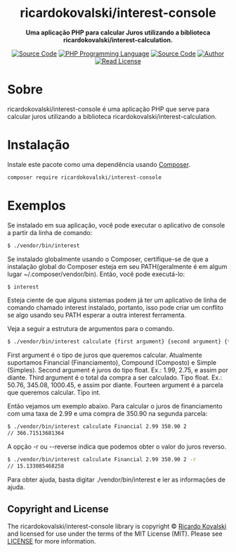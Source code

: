 <h1 align="center">ricardokovalski/interest-console</h1>

<p align="center">
    <strong>Uma aplicação PHP para calcular Juros utilizando a biblioteca ricardokovalski/interest-calculation.</strong>
</p>

<p align="center">
    <a href="https://github.com/ricardokovalski/interest-console"><img src="http://img.shields.io/badge/source-ricardokovalski/interest--console-blue.svg" alt="Source Code"></a>
    <a href="https://php.net"><img src="https://img.shields.io/badge/php-%3E=5.6-777bb3.svg" alt="PHP Programming Language"></a>
    <a href="https://github.com/ricardokovalski/interest-console/releases"><img src="https://img.shields.io/github/release/ricardokovalski/interest-console.svg" alt="Source Code"></a>
    <a href="https://github.com/ricardokovalski"><img src="http://img.shields.io/badge/author-@ricardokovalski-blue.svg" alt="Author"></a>
    <a href="https://github.com/ricardokovalski/interest-console/blob/main/LICENSE"><img src="https://img.shields.io/badge/license-MIT-brightgreen.svg" alt="Read License"></a>
</p>

<h1>Sobre</h1>

ricardokovalski/interest-console é uma aplicação PHP que serve para calcular juros utilizando a biblioteca ricardokovalski/interest-calculation.

<h1>Instalação</h1>

Instale este pacote como uma dependência usando [Composer](https://getcomposer.org).

```bash
composer require ricardokovalski/interest-console
```

<h1>Exemplos</h1>

Se instalado em sua aplicação, você pode executar o aplicativo de console a partir da linha de comando:

```bash
$ ./vendor/bin/interest
```

Se instalado globalmente usando o Composer, certifique-se de que a instalação global do Composer esteja em seu PATH(geralmente é em algum lugar ~/.composer/vendor/bin). Então, você pode executá-lo:

```bash
$ interest
```

Esteja ciente de que alguns sistemas podem já ter um aplicativo de linha de comando chamado interest instalado, portanto, isso pode criar um conflito se algo usando seu PATH esperar a outra interest ferramenta.

Veja a seguir a estrutura de argumentos para o comando.

```bash
$ ./vendor/bin/interest calculate {first argument} {second argument} {third argument} {fourteen argument} onde:
```

First argument é o tipo de juros que queremos calcular. Atualmente suportamos Financial (Financiamento), Compound (Composto) e Simple (Simples).
Second argument é juros do tipo float. Ex.: 1.99, 2.75, e assim por diante.
Third argument é o total da compra a ser calculado. Tipo float. Ex.: 50.76, 345.08, 1000.45, e assim por diante.
Fourteen argument é a parcela que queremos calcular. Tipo int.

Então vejamos um exemplo abaixo. Para calcular o juros de financiamento com uma taxa de 2.99 e uma compra de 350.90 na segunda parcela:

```bash
$ ./vendor/bin/interest calculate Financial 2.99 350.90 2
// 366.71513681364
``` 

A opção -r ou --reverse indica que podemos obter o valor do juros reverso.

```bash
$ ./vendor/bin/interest calculate Financial 2.99 350.90 2 -r
// 15.133085468258
```

Para obter ajuda, basta digitar ./vendor/bin/interest e ler as informações de ajuda.

## Copyright and License

The ricardokovalski/interest-console library is copyright © [Ricardo Kovalski](https://github.com/ricardokovalski)
and licensed for use under the terms of the
MIT License (MIT). Please see [LICENSE](LICENSE) for more information.

